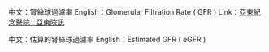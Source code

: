中文：腎絲球過濾率
English：Glomerular Filtration Rate ( GFR )
Link：[亞東紀念醫院 : 亞東院訊](https://www.femh.org.tw/magazine/viewmag?ID=9611)

中文：估算的腎絲球過濾率
English：Estimated GFR ( eGFR )